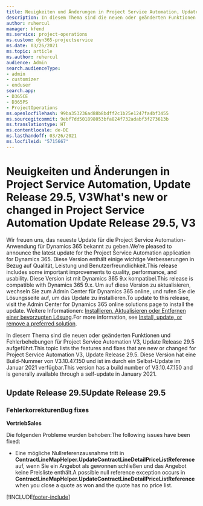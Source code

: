 ```yaml
---
title: Neuigkeiten und Änderungen in Project Service Automation, Update Release 29.5 Hotfix, V3
description: In diesem Thema sind die neuen oder geänderten Funktionen und Fehlerbehebungen für Project Service Automation Hotfix V3, Update Release 29.5 aufgeführt.
author: ruhercul
manager: kfend
ms.service: project-operations
ms.custom: dyn365-projectservice
ms.date: 03/26/2021
ms.topic: article
ms.author: ruhercul
audience: Admin
search.audienceType:
- admin
- customizer
- enduser
search.app:
- D365CE
- D365PS
- ProjectOperations
ms.openlocfilehash: 99ba353236ad88b8bdff2c1b25e1247fa4bf3455
ms.sourcegitcommit: 9ebf7dd501898053bfa824f732adabf3f273613b
ms.translationtype: HT
ms.contentlocale: de-DE
ms.lasthandoff: 03/26/2021
ms.locfileid: "5715667"
---
```

# <a name="whats-new-or-changed-in-project-service-automation-update-release-295-v3"></a><span data-ttu-id="f05a3-103">Neuigkeiten und Änderungen in Project Service Automation, Update Release 29.5, V3</span><span class="sxs-lookup"><span data-stu-id="f05a3-103">What's new or changed in Project Service Automation Update Release 29.5, V3</span></span>

<span data-ttu-id="f05a3-104">Wir freuen uns, das neueste Update für die Project Service Automation-Anwendung für Dynamics 365 bekannt zu geben.</span><span class="sxs-lookup"><span data-stu-id="f05a3-104">We’re pleased to announce the latest update for the Project Service Automation application for Dynamics 365.</span></span> <span data-ttu-id="f05a3-105">Diese Version enthält einige wichtige Verbesserungen in Bezug auf Qualität, Leistung und Benutzerfreundlichkeit.</span><span class="sxs-lookup"><span data-stu-id="f05a3-105">This release includes some important improvements to quality, performance, and usability.</span></span> <span data-ttu-id="f05a3-106">Diese Version ist mit Dynamics 365 9.x kompatibel.</span><span class="sxs-lookup"><span data-stu-id="f05a3-106">This release is compatible with Dynamics 365 9.x.</span></span> <span data-ttu-id="f05a3-107">Um auf diese Version zu aktualisieren, wechseln Sie zum Admin Center für Dynamics 365 online, und rufen Sie die Lösungsseite auf, um das Update zu installieren.</span><span class="sxs-lookup"><span data-stu-id="f05a3-107">To update to this release, visit the Admin Center for Dynamics 365 online solutions page to install the update.</span></span> <span data-ttu-id="f05a3-108">Weitere Informationen: [Installieren, Aktualisieren oder Entfernen einer bevorzugten Lösung](https://docs.microsoft.com/power-platform/admin/install-remove-preferred-solution).</span><span class="sxs-lookup"><span data-stu-id="f05a3-108">For more information, see [Install, update, or remove a preferred solution](https://docs.microsoft.com/power-platform/admin/install-remove-preferred-solution).</span></span>

<span data-ttu-id="f05a3-109">In diesem Thema sind die neuen oder geänderten Funktionen und Fehlerbehebungen für Project Service Automation V3, Update Release 29.5 aufgeführt.</span><span class="sxs-lookup"><span data-stu-id="f05a3-109">This topic lists the features and fixes that are new or changed for Project Service Automation V3, Update Release 29.5.</span></span> <span data-ttu-id="f05a3-110">Diese Version hat eine Build-Nummer von V3.10.47.150 und ist im durch ein Selbst-Update im Januar 2021 verfügbar.</span><span class="sxs-lookup"><span data-stu-id="f05a3-110">This version has a build number of V3.10.47.150 and is generally available through a self-update in January 2021.</span></span>

## <a name="update-release-295"></a><span data-ttu-id="f05a3-111">Update Release 29.5</span><span class="sxs-lookup"><span data-stu-id="f05a3-111">Update Release 29.5</span></span>

### <a name="bug-fixes"></a><span data-ttu-id="f05a3-112">Fehlerkorrekturen</span><span class="sxs-lookup"><span data-stu-id="f05a3-112">Bug fixes</span></span>


<span data-ttu-id="f05a3-113">**Vertrieb**</span><span class="sxs-lookup"><span data-stu-id="f05a3-113">**Sales**</span></span>

<span data-ttu-id="f05a3-114">Die folgenden Probleme wurden behoben:</span><span class="sxs-lookup"><span data-stu-id="f05a3-114">The following issues have been fixed:</span></span>

- <span data-ttu-id="f05a3-115">Eine mögliche Nullreferenzausnahme tritt in **ContractLineMapHelper.UpdateContractLineDetailPriceListReference** auf, wenn Sie ein Angebot als gewonnen schließen und das Angebot keine Preisliste enthält.</span><span class="sxs-lookup"><span data-stu-id="f05a3-115">A possible null reference exception occurs in **ContractLineMapHelper.UpdateContractLineDetailPriceListReference** when you close a quote as won and the quote has no price list.</span></span>


[!INCLUDE[footer-include](../includes/footer-banner.md)]
